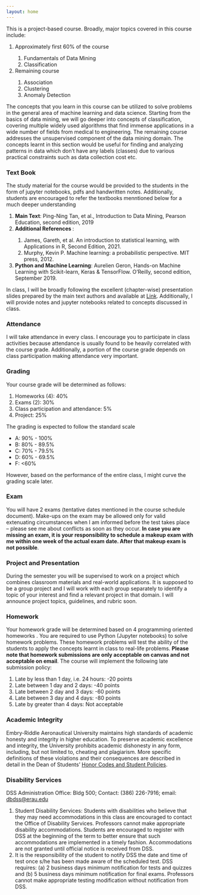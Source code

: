 ```yaml
---
layout: home
---
```

This is a project-based course. Broadly, major topics covered in this course include:
<ol>
<li>Approximately first 60% of the course</li>
<ol>
<li>Fundamentals of Data Mining</li>
<li>Classification</li>
</ol>
<li>Remaining course</li>
<ol>
<li>Association</li>
<li>Clustering</li>
<li>Anomaly Detection</li>
</ol>
</ol>

The concepts that you learn in this course can be utilized to solve problems in the general area of machine learning and data science. Starting from the basics of data mining, we will go deeper into concepts of classification, covering multiple widely used algorithms that find immense applications in a wide number of fields from medical to engineering. The remaining course addresses the unsupervised component of the data mining domain. The concepts learnt in this section would be useful for finding and analyzing patterns in data which don’t have any labels (classes) due to various practical constraints such as data collection cost etc.

<h3><strong>Text Book</strong></h3>
The study material for the course would be provided to the students in the form of jupyter notebooks, pdfs and handwritten notes. Additionally, students are encouraged to refer the textbooks menntioned below for a much deeper understanding
<ol>
<li><strong>Main Text</strong>: Ping-Ning Tan, et al., Introduction to Data Mining, Pearson Education, second edition, 2019 </li>
<li><strong>Additional References </strong>:</li>
<ol>
<li>James, Gareth, et al. An introduction to statistical learning, with Applications in R, Second Edition, 2021.</li>
<li>Murphy, Kevin P. Machine learning: a probabilistic perspective. MIT press, 2012.</li>
</ol>
<li><strong>Python and Machine Learning</strong>: Aurelien Geron, Hands-on Machine Learning with Scikit-learn, Keras & TensorFlow. O’Reilly, second edition, September 2019.</li>
</ol>

In class, I will be broadly following the excellent (chapter-wise) presentation slides prepared by the main text authors and available at <a href = "https://www-users.cse.umn.edu/~kumar001/dmbook/index.php" target="_blank">Link</a>. Additionally, I will provide notes and jupyter notebooks related to concepts discussed in class.

<h3><strong>Attendance</strong></h3>
I will take attendance in every class. I encourage you to participate in class activities because attendance is usually found to be heavily correlated with the course grade. Additionally, a portion of the course grade depends on class participation making attendance very important.

<h3><strong>Grading</strong></h3>
Your course grade will be determined as follows:
<ol>
<li>Homeworks (4): 40%</li>
<li>Exams (2): 30%</li>
<li>Class participation and attendance: 5%</li>
<li>Project: 25%</li>
</ol>
The grading is expected to follow the standard scale
<ul>
<li>A: 90% - 100% </li>
<li>B: 80% - 89.5% </li>
<li>C: 70% - 79.5% </li>
<li>D: 60% - 69.5% </li>
<li>F: <60% </li>
</ul>
However, based on the performance of the entire class, I might curve the grading scale later.


<h3><strong>Exam</strong></h3>
You will have 2 exams (tentative dates mentioned in the course schedule document). Make-ups on the exam may be allowed only for valid extenuating circumstances when I am informed before the test takes place – please see me about conflicts as soon as they occur. <strong>In case you are missing an exam, it is your responsibility to schedule a makeup exam with me within one week of the actual exam date. After that makeup exam is not possible</strong>.

<h3><strong>Project and Presentation</strong></h3>
During the semester you will be supervised to work on a project which combines classroom materials and real-world applications. It is supposed to be a group project and I will work with each group separately to identify a topic of your interest and find a relevant project in that domain. I will announce project topics, guidelines, and rubric soon.

<h3><strong>Homework</strong></h3>
Your homework grade will be determined based on 4 programming oriented homeworks . You are required to use Python (Jupyter notebooks) to solve homework problems. These homework problems will test the ability of the students to apply the concepts learnt in class to real-life problems. <strong>Please note that homework submissions are only acceptable on canvas and not acceptable on email</strong>. The course will implement the following late submission policy:
<ol>
<li> Late by less than 1 day, i.e. 24 hours: -20 points</li>
<li> Late between 1 day and 2 days: -40 points</li>
<li> Late between 2 day and 3 days: -60 points</li>
<li> Late between 3 day and 4 days: -80 points</li>
<li> Late by greater than 4 days: Not acceptable</li>
</ol>

<h3><strong>Academic Integrity</strong></h3>
Embry-Riddle Aeronautical University maintains high standards of academic honesty and integrity in higher education. To preserve academic excellence and integrity, the University prohibits academic dishonesty in any form, including, but not limited to, cheating and plagiarism. More specific definitions of these violations and their consequences are described in detail in the Dean of Students’ <a href = 'https://daytonabeach.erau.edu/campus-life/dean-of-students/honor/codes#academic-integrity' target="_blank">Honor Codes and Student Policies</a>.

<h3><strong>Disability Services</strong></h3>
DSS Administration Office: Bldg 500; Contact: (386) 226-7916; email: <a href = "mailto:dbdss@erau.edu?subject = Feedback&body = Message">dbdss@erau.edu</a>
<ol>
<li>Student Disability Services: Students with disabilities who believe that they may need accommodations in this class are encouraged to contact the Office of Disability Services. Professors cannot make appropriate disability accommodations. Students are encouraged to register with DSS at the beginning of the term to better ensure that such accommodations are implemented in a timely fashion. Accommodations are not granted until official notice is received from DSS.</li>
<li>It is the responsibility of the student to notify DSS the date and time of test once s/he has been made aware of the scheduled test. DSS requires: (a) 2 business days minimum notification for tests and quizzes and (b) 5 business days minimum notification for final exams. Professors cannot make appropriate testing modification without notification from DSS.</li>
</ol>


